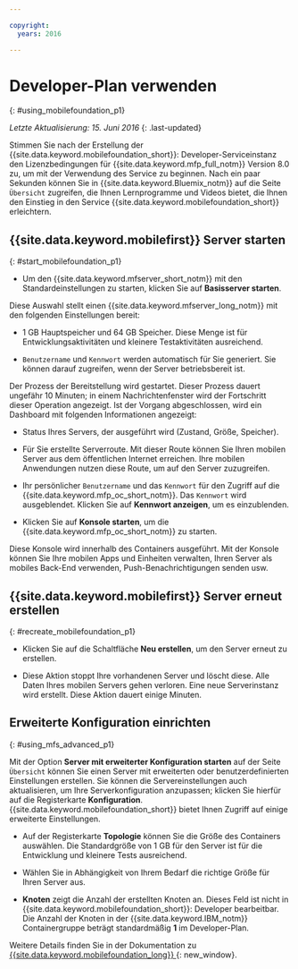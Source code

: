 ```yaml
---

copyright:
  years: 2016

---
```


#	Developer-Plan verwenden
{: #using_mobilefoundation_p1}

*Letzte Aktualisierung: 15. Juni 2016*
{: .last-updated}

Stimmen Sie nach der Erstellung der {{site.data.keyword.mobilefoundation_short}}: Developer-Serviceinstanz den Lizenzbedingungen für {{site.data.keyword.mfp_full_notm}} Version 8.0 zu, um mit der Verwendung des Service zu beginnen. Nach ein paar Sekunden können Sie in {{site.data.keyword.Bluemix_notm}} auf die Seite `Übersicht` zugreifen, die Ihnen Lernprogramme und Videos bietet, die Ihnen den Einstieg in den Service {{site.data.keyword.mobilefoundation_short}} erleichtern.

## {{site.data.keyword.mobilefirst}} Server starten
{: #start_mobilefoundation_p1}
* Um den {{site.data.keyword.mfserver_short_notm}} mit den Standardeinstellungen zu starten, klicken Sie auf **Basisserver starten**.

Diese Auswahl stellt einen {{site.data.keyword.mfserver_long_notm}} mit den folgenden Einstellungen bereit:
*	1 GB Hauptspeicher und 64 GB Speicher. Diese Menge ist für Entwicklungsaktivitäten und kleinere Testaktivitäten
ausreichend.

*	`Benutzername` und `Kennwort` werden automatisch
für Sie generiert. Sie können darauf zugreifen, wenn der Server betriebsbereit ist.

Der Prozess der Bereitstellung wird gestartet. Dieser Prozess dauert ungefähr 10 Minuten;
in einem Nachrichtenfenster wird der Fortschritt dieser Operation angezeigt. Ist der Vorgang abgeschlossen, wird ein Dashboard mit folgenden
Informationen angezeigt:
*	Status Ihres Servers, der ausgeführt wird (Zustand, Größe, Speicher).

*	Für Sie erstellte Serverroute. Mit dieser Route können Sie Ihren mobilen Server aus dem öffentlichen Internet erreichen. Ihre mobilen Anwendungen nutzen diese Route, um auf den Server zuzugreifen.

*	Ihr persönlicher `Benutzername` und das `Kennwort` für den Zugriff auf die {{site.data.keyword.mfp_oc_short_notm}}. Das `Kennwort` wird ausgeblendet. Klicken Sie auf **Kennwort anzeigen**, um es einzublenden. 

*	Klicken Sie auf **Konsole starten**, um die {{site.data.keyword.mfp_oc_short_notm}} zu starten.


Diese Konsole wird innerhalb des Containers ausgeführt. Mit der Konsole können Sie Ihre mobilen Apps und Einheiten verwalten, Ihren Server als mobiles Back-End verwenden, Push-Benachrichtigungen senden usw.

## {{site.data.keyword.mobilefirst}} Server erneut erstellen
{: #recreate_mobilefoundation_p1}

*	Klicken Sie auf die Schaltfläche **Neu erstellen**, um den Server erneut zu erstellen.

* Diese Aktion stoppt Ihre vorhandenen Server und löscht diese. Alle Daten Ihres mobilen Servers gehen verloren. Eine neue Serverinstanz wird erstellt. Diese Aktion dauert einige Minuten.

##	Erweiterte Konfiguration einrichten
{: #using_mfs_advanced_p1}

Mit der Option **Server mit erweiterter Konfiguration starten** auf der Seite `Übersicht` können Sie einen Server mit erweiterten oder benutzerdefinierten Einstellungen erstellen. Sie können die Servereinstellungen auch aktualisieren, um Ihre Serverkonfiguration anzupassen; klicken Sie hierfür auf die Registerkarte **Konfiguration**. {{site.data.keyword.mobilefoundation_short}} bietet Ihnen Zugriff auf einige erweiterte Einstellungen.

*	Auf der Registerkarte **Topologie** können Sie die Größe des Containers auswählen. Die Standardgröße von 1 GB für den Server ist für die Entwicklung und kleinere Tests ausreichend.

  - Wählen Sie in Abhängigkeit von Ihrem Bedarf die richtige Größe für Ihren Server aus.


* **Knoten** zeigt die Anzahl der erstellten Knoten an. Dieses Feld ist nicht in {{site.data.keyword.mobilefoundation_short}}: Developer bearbeitbar. Die Anzahl der Knoten in der {{site.data.keyword.IBM_notm}} Containergruppe beträgt standardmäßig **1** im Developer-Plan.

Weitere Details finden Sie in der Dokumentation zu [{{site.data.keyword.mobilefoundation_long}} ](https://www.ibm.com/support/knowledgecenter/SSHS8R_8.0.0/wl_welcome.html){: new_window}.
